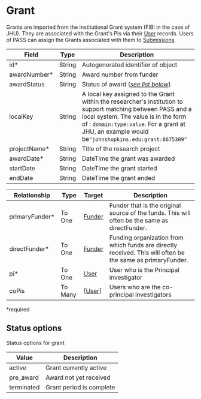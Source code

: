 # Grant

Grants are imported from the institutional Grant system (FIBI in the case of JHU). They are associated with the Grant's PIs via their [User](User.md) records. Users of PASS can assign the Grants associated with them to [Submissions](Submission.md).

| Field         | Type   | Description |
| ------------- | ------ | ----------- |
| id*           | String | Autogenerated identifier of object |
| awardNumber*  | String | Award number from funder |
| awardStatus   | String | Status of award ([_see list below_](#status-options)) | 
| localKey	| String | A local key assigned to the Grant within the researcher's institution to support matching between PASS and a local system.  The value is in the form of : `domain:type:value`. For a grant at JHU, an example would be`"johnshopkins.edu:grant:8675309"` |
| projectName*  | String | Title of the research project |
| awardDate*    | String | DateTime the grant was awarded |
| startDate     | String | DateTime the grant started |
| endDate       | String | DateTime the grant ended |

| Relationship    | Type    | Target  	| Description |
| --------------- | ------- | --------- | ----------- | 
| primaryFunder*  | To One  | [Funder](Funder.md) | Funder that is the original source of the funds. This will often be the same as directFunder. |
| directFunder*   | To One  | [Funder](Funder.md) | Funding organization from which funds are directly received. This will often be the same as primaryFunder. |
| pi*             | To One  | [User](User.md) | User who is the Principal investigator |
| coPis           | To Many | [[User](User.md)] | Users who are the co-principal investigators |
 
*required 

## Status options

Status options for grant

| Value      | Description |
| ---------- | ----------- |
| active     | Grant currently active |
| pre_award  | Award not yet received |
| terminated | Grant period is complete |
